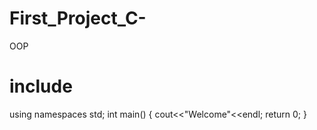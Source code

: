 # First_Project_C-
OOP
# include<iostream>
using namespaces std;
int main()
{
cout<<"Welcome"<<endl;
return 0;
}
